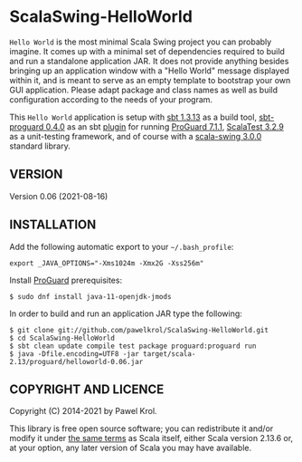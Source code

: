 ScalaSwing-HelloWorld
=====================

`Hello World` is the most minimal Scala Swing project you can probably imagine. It comes up with a minimal set of dependencies required to build and run a standalone application JAR. It does not provide anything besides bringing up an application window with a "Hello World" message displayed within it, and is meant to serve as an empty template to bootstrap your own GUI application. Please adapt package and class names as well as build configuration according to the needs of your program.

This `Hello World` application is setup with [sbt 1.3.13](http://www.scala-sbt.org/) as a build tool, [sbt-proguard 0.4.0](https://github.com/sbt/sbt-proguard) as an sbt [plugin](https://www.scala-sbt.org/1.x/docs/Using-Plugins.html) for running [ProGuard 7.1.1](http://proguard.sourceforge.net/), [ScalaTest 3.2.9](http://www.scalatest.org/) as a unit-testing framework, and of course with a [scala-swing 3.0.0](https://www.scala-lang.org/api/2.12.8/scala-swing/scala/swing/) standard library.

VERSION
-------

Version 0.06 (2021-08-16)

INSTALLATION
------------

Add the following automatic export to your `~/.bash_profile`:

    export _JAVA_OPTIONS="-Xms1024m -Xmx2G -Xss256m"

Install [ProGuard](http://proguard.sourceforge.net/) prerequisites:

    $ sudo dnf install java-11-openjdk-jmods

In order to build and run an application JAR type the following:

    $ git clone git://github.com/pawelkrol/ScalaSwing-HelloWorld.git
    $ cd ScalaSwing-HelloWorld
    $ sbt clean update compile test package proguard:proguard run
    $ java -Dfile.encoding=UTF8 -jar target/scala-2.13/proguard/helloworld-0.06.jar

COPYRIGHT AND LICENCE
---------------------

Copyright (C) 2014-2021 by Pawel Krol.

This library is free open source software; you can redistribute it and/or modify it under [the same terms](https://github.com/pawelkrol/ScalaSwing-HelloWorld/blob/master/LICENSE.md) as Scala itself, either Scala version 2.13.6 or, at your option, any later version of Scala you may have available.
